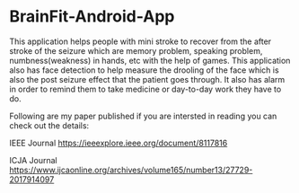 # BrainFit-Android-App

This application helps people with mini stroke to recover from the after stroke of the seizure which are memory problem, speaking problem, numbness(weakness) in hands, etc with the help of games. This application also has face detection to help measure the drooling of the face which is also the post seizure effect that the patient goes through. It also has alarm in order to remind them to take medicine or day-to-day work they have to do.

Following are my paper published if you are intersted in reading you can check out the details:

IEEE Journal
https://ieeexplore.ieee.org/document/8117816

ICJA Journal
https://www.ijcaonline.org/archives/volume165/number13/27729-2017914097
